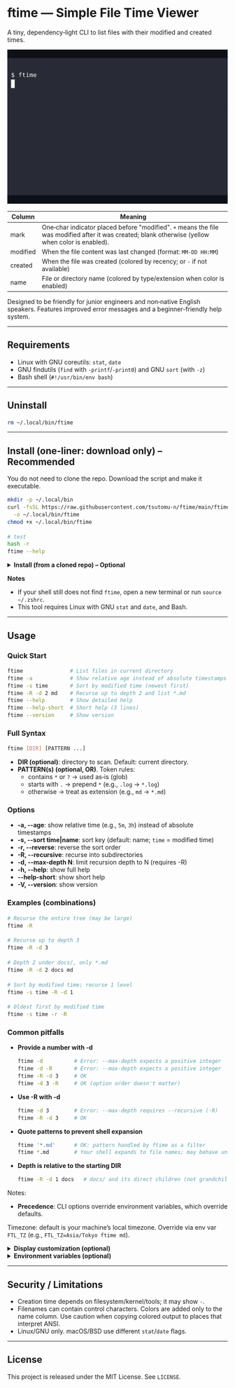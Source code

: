 # ftime — Simple File Time Viewer

A tiny, dependency‑light CLI to list files with their modified and created times.

<p align="left">
  <img src="./media/basic.gif"   alt="ftime: see modified/created/name at a glance" width="600" />
  
</p>

| Column   | Meaning                                                                              |
|----------|--------------------------------------------------------------------------------------|
| mark     | One‑char indicator placed before "modified". `+` means the file was modified after it was created; blank otherwise (yellow when color is enabled). |
| modified | When the file content was last changed (format: `MM-DD HH:MM`)                      |
| created  | When the file was created (colored by recency; or `-` if not available)   |
| name     | File or directory name (colored by type/extension when color is enabled)            |

Designed to be friendly for junior engineers and non‑native English speakers. Features improved error messages and a beginner-friendly help system.

---

## Requirements

- Linux with GNU coreutils: `stat`, `date`
- GNU findutils (`find` with `-printf`/`-print0`) and GNU `sort` (with `-z`)
- Bash shell (`#!/usr/bin/env bash`)

---

## Uninstall

```bash
rm ~/.local/bin/ftime
```

---

## Install (one‑liner: download only) – Recommended

You do not need to clone the repo. Download the script and make it executable.

```bash
mkdir -p ~/.local/bin
curl -fsSL https://raw.githubusercontent.com/tsutomu-n/ftime/main/ftime-list.sh \
  -o ~/.local/bin/ftime
chmod +x ~/.local/bin/ftime

# test
hash -r
ftime --help
```

<details>
  <summary><strong>Install (from a cloned repo) – Optional</strong></summary>

Use a symlink in `~/.local/bin`. This makes a real command named `ftime`. It works in scripts and in CI.

1) Clone anywhere you like

```bash
git clone https://github.com/tsutomu-n/ftime.git
cd ftime   # go into the repo root
```

2) Make the script executable

```bash
chmod +x ftime-list.sh
```

3) Ensure `~/.local/bin` is on PATH (zsh/bash auto‑detect; creates rc file if missing)

```bash
if [ -n "$ZSH_VERSION" ]; then
  rc="${ZDOTDIR:-$HOME}/.zshrc"
elif [ -n "$BASH_VERSION" ]; then
  rc="$HOME/.bashrc"
else
  rc="$HOME/.profile"
fi
mkdir -p "$(dirname "$rc")"
grep -q '\.local/bin' "$rc" 2>/dev/null || \
  echo 'export PATH="$HOME/.local/bin:$PATH"' >> "$rc"
. "$rc"
```

4) Create a command named `ftime`

```bash
mkdir -p ~/.local/bin
ln -sf "$PWD/ftime-list.sh" ~/.local/bin/ftime
```

5) Refresh and test

```bash
hash -r
ftime --help
```

</details>

**Notes**

- If your shell still does not find `ftime`, open a new terminal or run `source ~/.zshrc`.
- This tool requires Linux with GNU `stat` and `date`, and Bash.

---

## Usage

### Quick Start


```bash
ftime               # List files in current directory
ftime -a            # Show relative age instead of absolute timestamps
ftime -s time       # Sort by modified time (newest first)
ftime -R -d 2 md    # Recurse up to depth 2 and list *.md
ftime --help        # Show detailed help
ftime --help-short  # Short help (3 lines)
ftime --version     # Show version
```

### Full Syntax

```bash
ftime [DIR] [PATTERN ...]
```

- **DIR (optional)**: directory to scan. Default: current directory.
- **PATTERN(s) (optional, OR)**. Token rules:
  - contains `*` or `?` → used as‑is (glob)
  - starts with `.` → prepend `*` (e.g., `.log` → `*.log`)
  - otherwise → treat as extension (e.g., `md` → `*.md`)

### Options

- **-a, --age**: show relative time (e.g., `5m`, `3h`) instead of absolute timestamps
- **-s, --sort time|name**: sort key (default: name; `time` = modified time)
- **-r, --reverse**: reverse the sort order
- **-R, --recursive**: recurse into subdirectories
- **-d, --max-depth N**: limit recursion depth to N (requires -R)
- **-h, --help**: show full help
- **--help-short**: show short help
- **-V, --version**: show version

### Examples (combinations)

```bash
# Recurse the entire tree (may be large)
ftime -R

# Recurse up to depth 3
ftime -R -d 3

# Depth 2 under docs/, only *.md
ftime -R -d 2 docs md

# Sort by modified time; recurse 1 level
ftime -s time -R -d 1

# Oldest first by modified time
ftime -s time -r -R
```

### Common pitfalls

- **Provide a number with -d**
  ```bash
  ftime -d          # Error: --max-depth expects a positive integer
  ftime -d -R       # Error: --max-depth expects a positive integer
  ftime -R -d 3     # OK
  ftime -d 3 -R     # OK (option order doesn't matter)
  ```

- **Use -R with -d**
  ```bash
  ftime -d 3        # Error: --max-depth requires --recursive (-R)
  ftime -R -d 3     # OK
  ```

- **Quote patterns to prevent shell expansion**
  ```bash
  ftime '*.md'      # OK: pattern handled by ftime as a filter
  ftime *.md        # Your shell expands to file names; may behave unexpectedly
  ```

- **Depth is relative to the starting DIR**
  ```bash
  ftime -R -d 1 docs   # docs/ and its direct children (not grandchildren)
  ```

Notes:
- **Precedence**: CLI options override environment variables, which override defaults.

Timezone: default is your machine’s local timezone. Override via env var `FTL_TZ` (e.g., `FTL_TZ=Asia/Tokyo ftime md`).

<details>
  <summary><strong>Display customization (optional)</strong></summary>

## Color

- Auto on TTY
- Force ON for pipes/pagers: `FTL_FORCE_COLOR=1 ftime | less -R`
- Turn OFF all colors: `NO_COLOR=1` or `FTL_NO_COLOR=1`

### What is colorized
- **Modified** and **Created** time columns are colorized by recency (active/recent/old)
- Name column is colorized by type/extension
- Mark column shows `+` in yellow when a file was modified since creation (blank otherwise)

### Time‑based coloring (configurable)
- Active (default 4h): bright green
- Recent (default 24h): default color (no extra tint)
- Old (7d+): gray
- Disable time coloring: `FTL_NO_TIME_COLOR=1`
- Configure thresholds: `FTL_ACTIVE_HOURS=4 FTL_RECENT_HOURS=24`

</details>

<details>
  <summary><strong>Environment variables (optional)</strong></summary>

### How to Use Environment Variables (Examples)

Prepend the variable to make a temporary, one-time setting for that command. This setting is not permanent. You can combine multiple variables.

```bash
# Change timezone to New York
FTL_TZ=America/New_York ftime

# Change the 'active' threshold to 1 hour
FTL_ACTIVE_HOURS=1 ftime

# Combine multiple variables
FTL_TZ=UTC FTL_RECENT_HOURS=48 ftime

# Show relative times instead of absolute timestamps
FTL_RELATIVE=1 ftime
# Enable via option
ftime -a
ftime --age
```

### Environment Variables (Reference)
- `FTL_TZ`: override timezone (e.g., `Asia/Tokyo`)
- `FTL_FORCE_COLOR`: force color even when piping
- `NO_COLOR` / `FTL_NO_COLOR`: disable all color
- `FTL_NO_TIME_COLOR`: disable time‑based coloring only
- `FTL_ACTIVE_HOURS`, `FTL_RECENT_HOURS`: thresholds for recency coloring (in hours)
- `FTL_RELATIVE`: show relative times instead of absolute (e.g., `5m`, `3h`)

</details>

---

## Security / Limitations

- Creation time depends on filesystem/kernel/tools; it may show `-`.
- Filenames can contain control characters. Colors are added only to the name column. Use caution when copying colored output to places that interpret ANSI.
- Linux/GNU only. macOS/BSD use different `stat`/`date` flags.

---

## License

This project is released under the MIT License. See `LICENSE`.
